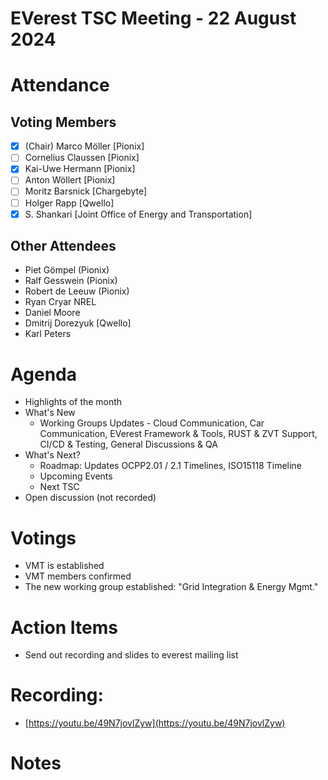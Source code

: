 # EVerest TSC Meeting - 22 August 2024

# Attendance

## Voting Members

- [x] (Chair) Marco Möller [Pionix]
- [ ] Cornelius Claussen [Pionix]
- [x] Kai-Uwe Hermann [Pionix]
- [ ] Anton Wöllert [Pionix]
- [ ] Moritz Barsnick [Chargebyte]
- [ ] Holger Rapp [Qwello]
- [x] S. Shankari [Joint Office of Energy and Transportation]

## Other Attendees
- Piet Gömpel (Pionix)
- Ralf Gesswein (Pionix)
- Robert de Leeuw (Pionix)
- Ryan Cryar NREL
- Daniel Moore
- Dmitrij Dorezyuk [Qwello]
- Karl Peters

# Agenda

- Highlights of the month
- What's New
    - Working Groups Updates - Cloud Communication, Car Communication, EVerest Framework & Tools, RUST & ZVT Support, CI/CD & Testing, General Discussions & QA
- What's Next?
    - Roadmap: Updates OCPP2.01 / 2.1 Timelines, ISO15118 Timeline
    - Upcoming Events
    - Next TSC
- Open discussion (not recorded)

# Votings
- VMT is established
- VMT members confirmed
- The new working group established: "Grid Integration & Energy Mgmt."

# Action Items
- Send out recording and slides to everest mailing list

# Recording:
- [https://youtu.be/49N7jovlZyw](https://youtu.be/49N7jovlZyw)

# Notes
